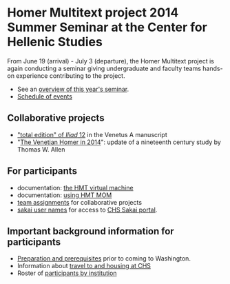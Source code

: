 # Homer Multitext project 2014 Summer Seminar at the Center for Hellenic Studies #

From June 19 (arrival) - July 3 (departure), the Homer Multitext project is again conducting a seminar
giving undergraduate and faculty teams hands-on experience contributing to the project.


- See an [overview of this year's seminar](overview.html).
- [Schedule of events](schedule.html)

## Collaborative projects ##

- ["total edition" of *Iliad* 12](totalediting.html) in the Venetus A manuscript
- "[The Venetian Homer in 2014](VH2014.html)": update of a nineteenth century study by Thomas W. Allen


## For participants ##

- documentation:  [the HMT virtual machine](vm/index.html)
- documentation:  [using HMT MOM](mom/index.html)
- [team assignments](teams.html) for collaborative projects
- [sakai user  names](sakai.html) for access to [CHS Sakai portal](http://sakai.chs.harvard.edu/portal).

## Important background information for participants ##

- [Preparation and prerequisites](prep.html) prior to coming to Washington.
- Information about [travel to and housing at CHS](travel.html)
- Roster of [participants by institution](participants.html)







